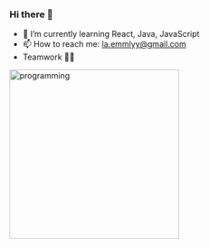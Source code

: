 ### Hi there 👋

- 🌱 I’m currently learning React, Java, JavaScript
- 📫 How to reach me: la.emmlyy@gmail.com
- Teamwork 💪🤝

<img src="https://i.pinimg.com/originals/b9/e4/96/b9e4960c1476c78043d499d975f86cdb.gif" alt="programming" width="300px">
